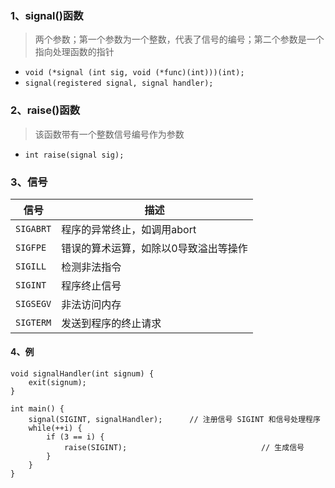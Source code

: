 ### 1、signal()函数

> 两个参数；第一个参数为一个整数，代表了信号的编号；第二个参数是一个指向处理函数的指针

- `void (*signal (int sig, void (*func)(int)))(int);`
- `signal(registered signal, signal handler);`

### 2、raise()函数

> 该函数带有一个整数信号编号作为参数

- `int raise(signal sig);`

### 3、信号

| 信号      | 描述                                  |
| --------- | ------------------------------------- |
| `SIGABRT` | 程序的异常终止，如调用abort           |
| `SIGFPE`  | 错误的算术运算，如除以0导致溢出等操作 |
| `SIGILL`  | 检测非法指令                          |
| `SIGINT`  | 程序终止信号                          |
| `SIGSEGV` | 非法访问内存                          |
| `SIGTERM` | 发送到程序的终止请求                  |

#### 4、例

``` 
void signalHandler(int signum) {
	exit(signum);
}

int main() {
	signal(SIGINT, signalHandler); 		// 注册信号 SIGINT 和信号处理程序
	while(++i) {
		if (3 == i) {
			raise(SIGINT);								// 生成信号
		}
	}
}
```



